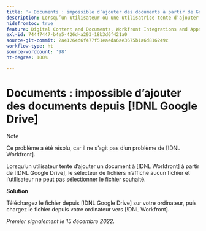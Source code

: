 ```yaml
---
title: '« Documents : impossible d’ajouter des documents à partir de Google Drive »'
description: Lorsqu’un utilisateur ou une utilisatrice tente d’ajouter un document à Workfront à partir de Google Drive, le sélecteur de fichiers n’affiche aucun fichier et le fichier souhaité ne peut pas être sélectionné.
hidefromtoc: true
feature: Digital Content and Documents, Workfront Integrations and Apps
exl-id: 74447447-b4e5-426d-a293-18b3d6f421a0
source-git-commit: 2a41264d6f477f51eaeda6ae3675b1a6d816249c
workflow-type: ht
source-wordcount: '98'
ht-degree: 100%

---
```


# Documents : impossible d’ajouter des documents depuis [!DNL Google Drive]

<!--On WF and WFP TOCs-->

>[!NOTE]
>
>Ce problème a été résolu, car il ne s’agit pas d’un problème de [!DNL Workfront].

Lorsqu’un utilisateur tente d’ajouter un document à [!DNL Workfront] à partir de [!DNL Google Drive], le sélecteur de fichiers n’affiche aucun fichier et l’utilisateur ne peut pas sélectionner le fichier souhaité.

**Solution**

Téléchargez le fichier depuis [!DNL Google Drive] sur votre ordinateur, puis chargez le fichier depuis votre ordinateur vers [!DNL Workfront].

_Premier signalement le 15 décembre 2022._

